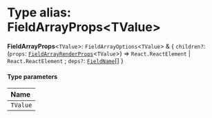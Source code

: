 # Type alias: FieldArrayProps\<TValue>

**FieldArrayProps**<`TValue`>: `FieldArrayOptions`<`TValue`> & { `children?`: (`props`: [`FieldArrayRenderProps`](/en/auto-docs/form/interfaces/FieldArrayRenderProps.md)<`TValue`>) => `React.ReactElement` | `React.ReactElement` ; `deps?`: [`FieldName`](/en/auto-docs/form/types/FieldName.md)\[]  }

#### Type parameters

| Name |
| :------ |
| `TValue` |
